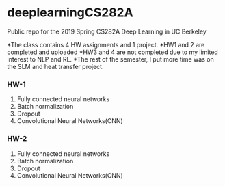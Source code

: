 # deeplearningCS282A
Public repo for the 2019 Spring CS282A Deep Learning in UC Berkeley

*The class contains 4 HW assignments and 1 project.
*HW1 and 2 are completed and uploaded
*HW3 and 4 are not completed due to my limited interest to NLP and RL. 
*The rest of the semester, I put more time was on the SLM and heat transfer project.


### HW-1
  1. Fully connected neural networks
  2. Batch normalization
  3. Dropout
  4. Convolutional Neural Networks(CNN)
  
### HW-2
  1. Fully connected neural networks
  2. Batch normalization
  3. Dropout
  4. Convolutional Neural Networks(CNN)
